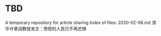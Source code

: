 # TBD
A temporary repository for article sharing
Index of files:
2020-02-06.md 清华许章润教授发文：愤怒的人民已不再恐惧

